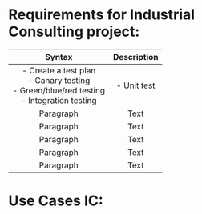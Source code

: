 # Requirements for Industrial Consulting project:


| Syntax      | Description |
|   :----:    |    :----:   |
| -	Create a test plan <br> -	Canary testing <br> -	Green/blue/red testing <br> -	Integration testing |-	Unit test |
| Paragraph   | Text                      |
| Paragraph   | Text                      |
| Paragraph   | Text                      |
| Paragraph   | Text                      |
| Paragraph   | Text                      |






# Use Cases IC:
